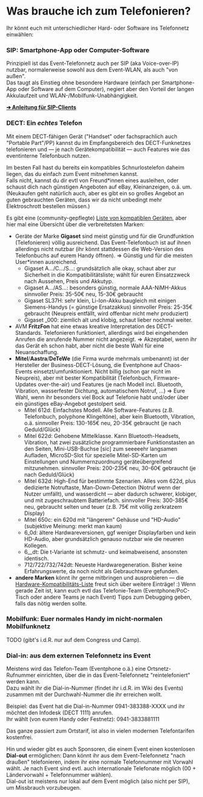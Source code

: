 # Was brauche ich zum Telefonieren?

Ihr könnt euch mit unterschiedlicher Hard- oder Software ins Telefonnetz einwählen:

### SIP: Smartphone-App oder Computer-Software
Prinzipiell ist das Event-Telefonnetz auch per SIP (aka Voice-over-IP) nutzbar, normalerweise sowohl aus dem Event-WLAN, als auch "von außen".  
Das taugt als Einstieg ohne besondere Hardware (einfach per Smartphone-App oder Software auf dem Computer), negiert aber den Vorteil der langen Akkulaufzeit und WLAN-/Mobilfunk-Unabhängigkeit.

[**➔ Anleitung für SIP-Clients**](https://eventphone.de/doku/sip_configuration_hints)

### DECT: Ein _echtes_ Telefon
Mit einem DECT-fähigen Gerät ("Handset" oder fachsprachlich auch "Portable Part"/PP) kannst du im Empfangsbereich des DECT-Funknetzes telefonieren und — je nach Gerätekompatibilität — auch Features wie das eventinterne Telefonbuch nutzen.

Im besten Fall hast du bereits ein kompatibles Schnurlostelefon daheim liegen, das du einfach zum Event mitnehmen kannst.  
Falls nicht, kannst du dir evtl von Freund*innen eines ausleihen, oder schaust dich nach günstigen Angeboten auf eBay, Kleinanzeigen, o.ä. um. (Neukaufen geht natürlich auch, aber es gibt ein so großes Angebot an guten gebrauchten Geräten, dass wir da nicht unbedingt mehr Elektroschrott bestellen müssen.)

Es gibt eine (community-gepflegte) [Liste von kompatiblen Geräten](https://eventphone.de/doku/dect_phone_compatibility_list), aber hier mal eine Übersicht über die verbreitetsten Marken:

- Geräte der Marke **Gigaset** sind meist günstig und für die Grundfunktion (Telefonieren) völlig ausreichend. Das Event-Telefonbuch ist auf ihnen allerdings nicht nutzbar (ihr könnt stattdessen die Web-Version des Telefonbuchs auf eurem Handy öffnen).
  => Günstig und für die meisten User*innen ausreichend.
  - Gigaset A…/C…/S…: grundsätzlich alle okay, schaut aber zur Sicherheit in die Kompatibilitätsliste; wählt für euren Einsatzzweck nach Aussehen, Preis und Akkutyp.
  - Gigaset A…/AS…: besonders günstig, normale AAA-NiMH-Akkus
    sinnvoller Preis: 35-50€ neu, 15-30€ gebraucht
  - Gigaset SL37H: sehr klein, Li-Ion-Akku baugleich mit einigen Siemens-Handys (= günstige Ersatzakkus)
    sinnvoller Preis: 25-35€ gebraucht (Neupreis entfällt, wird offenbar nicht mehr produziert)
  - Gigaset _000: ziemlich alt und klobig, schaut lieber nochmal weiter.
- AVM **FritzFon** hat eine etwas kreative Interpretation des DECT-Standards. Telefonieren funktioniert, allerdings wird bei eingehenden Anrufen die anrufende Nummer nicht angezeigt.
  => Akzeptabel, wenn ihr das Gerät eh schon habt, aber nicht die beste Wahl für eine Neuanschaffung.
- **Mitel**/**Aastra**/**DeTeWe** (die Firma wurde mehrmals umbenannt) ist der Hersteller der Business-DECT-Lösung, die Eventphone auf Chaos-Events einsetzt/umfunktioniert. Nicht billig (schon gar nicht im Neupreis), aber mit bester Kompatibilität (Telefonbuch, Firmware-Updates over-the-air) und Features (je nach Modell incl. Bluetooth, Vibration, wasserfester Dichtung, automatischem Notruf, …)
  => Eure Wahl, wenn ihr besonders viel Bock auf Telefonie habt und/oder über ein günstiges eBay-Angebot gestolpert seid.
  - Mitel 612d: Einfachstes Modell. Alle Software-Features (z.B. Telefonbuch, polyphone Klingeltöne), aber kein Bluetooth, Vibration, o.ä.
    sinnvoller Preis: 130-165€ neu, 20-35€ gebraucht (je nach Geduld/Glück)
  - Mitel 622d: Gehobene Mittelklasse. Kann Bluetooth-Headsets, Vibration, hat zwei zusätzliche programmierbare Funktionstasten an den Seiten, Mini-USB-Buchse [sic] zum seeeeehr langsamen Aufladen, MicroSD-Slot für spezielle Mitel-SD-Karten um Einstellungen und Nummernzuordnung geräteübergreifend mitzunehmen.
    sinnvoller Preis: 200-235€ neu, 30-60€ gebraucht (je nach Geduld/Glück)
  - Mitel 632d: High-End für bestimmte Szenarien. Alles vom 622d, plus dedizierte Notruftaste, Man-Down-Detection (Notruf wenn der Nutzer umfällt), und wasserdicht — aber dadurch schwerer, klobiger, und mit zugeschraubtem Batteriefach.
    sinnvoller Preis: 300-385€ neu, gebraucht selten und teuer (z.B. 75€ mit völlig zerkratzem Display)
  - Mitel 650c: ein 620d mit "längerem" Gehäuse und "HD-Audio" (subjektive Meinung: merkt man kaum)
  - 6_0d: ältere Hardwareversionen, ggf weniger Displayfarben und kein HD-Audio, aber grundsätzlich genauso nutzbar wie die neueren Kollegen.
  - 6__dt: Die t-Variante ist schmutz- und keimabweisend, ansonsten identisch.
  - 712/722/732/742dt: Neueste Hardwaregeneration. Bisher keine Erfahrungswerte, da noch nicht als Gebrauchtware gefunden.
- **andere Marken** könnt ihr gerne mitbringen und ausprobieren — die [Hardware-Kompatibilitäts-Liste](https://eventphone.de/doku/dect_phone_compatibility_list) freut sich über weitere Einträge! :)
  Wenn gerade Zeit ist, kann euch evtl das Telefonie-Team (Eventphone/PoC-Tisch oder andere Teams je nach Event) Tipps zum Debugging geben, falls das nötig werden sollte.

### Mobilfunk: Euer normales Handy im nicht-normalen Mobilfunknetz
TODO (gibt's i.d.R. nur auf dem Congress und Camp).

### Dial-in: aus dem externen Telefonnetz ins Event
Meistens wird das Telefon-Team (Eventphone o.ä.) eine Ortsnetz-Rufnummer einrichten, über die in das Event-Telefonnetz "reintelefoniert" werden kann.  
Dazu wählt ihr die Dial-in-Nummer (findet ihr i.d.R. im Wiki des Events) zusammen mit der Durchwahl-Nummer die ihr erreichen wollt.

Beispiel: das Event hat die Dial-in-Nummer 0941-383388-XXXX und ihr möchtet den Infodesk (DECT 1111) anrufen.  
Ihr wählt (von eurem Handy oder Festnetz): 0941-3833881111

Das ganze passiert zum Ortstarif, ist also in vielen modernen Telefontarifen kostenfrei.

Hin und wieder gibt es auch Sponsoren, die einem Event einen kostenlosen **Dial-out** ermöglichen: Dann könnt ihr aus dem Event-Telefonnetz "nach draußen" telefonieren, indem ihr eine normale Telefonnummer mit Vorwahl wählt. Je nach Event sind evtl. auch internationale Telefonate möglich (00 + Ländervorwahl + Telefonnummer wählen).  
Dial-out ist meistens nur lokal auf dem Event möglich (also nicht per SIP), um Missbrauch vorzubeugen.




